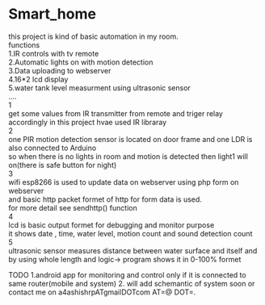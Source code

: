 # Smart_home                                                                                                                    
this project is kind of basic automation in my room.                                                                              
functions                                                                                                                         
1.IR controls with tv remote                                                                              
2.Automatic lights on with motion detection                                                                              
3.Data uploading to webserver                                                                              
4.16*2 lcd display                                                                              
5.water tank level measurment using ultrasonic sensor                                                                             
....                                                                               
1                                                                              
  get some values from IR transmitter from remote and triger relay accordingly
  in this project  hvae used IR libraray                                                                              
2                                                                              
  one PIR motion detection sensor is located on door frame and one LDR is also connected to Arduino                              
  so when there is no lights in room and motion is detected then light1 will on(there is safe button for night)        
3                                                                                
  wifi esp8266 is used to update data on webserver using php form on webserver                                   
  and basic http packet formet of http for form data is used.                                  
  for more detail see sendhttp() function                                                                               
4                                                                               
  lcd is basic output formet for debugging and monitor purpose                                  
  it shows date , time, water level, motion count and sound detection count                                  
5                                                                               
   ultrasonic sensor measures distance between water surface and itself and by using whole length
   and logic-> program shows it in 0-100% formet                                  
   
   
   
  TODO
  1.android app for monitoring
  and control only if it is connected to same router(mobile and system)
  2. will add schemantic of system soon or contact me on a4ashishrpATgmailDOTcom
  AT=@
  DOT=.
   

